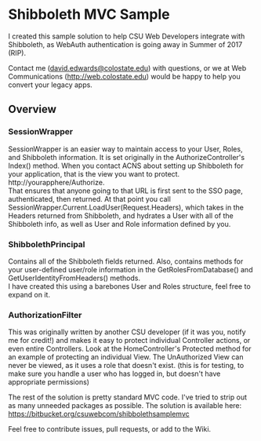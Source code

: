 # Shibboleth MVC Sample

I created this sample solution to help CSU Web Developers integrate with Shibboleth, as
WebAuth authentication is going away in Summer of 2017 (RIP).

Contact me (david.edwards@colostate.edu) with questions, or we at Web Communications
(http://web.colostate.edu) would be happy to help you convert your legacy apps.

## Overview

### SessionWrapper
SessionWrapper is an easier way to maintain access to your User, Roles, and Shibboleth information.
It is set originally in the AuthorizeController's Index() method.  When you contact ACNS about setting
up Shibboleth for your application, that is the view you want to protect.  http://yourapphere/Authorize.  
That ensures that anyone going to that URL is first sent to the SSO page, authenticated, then
returned.  At that point you call SessionWrapper.Current.LoadUser(Request.Headers), which 
takes in the Headers returned from Shibboleth, and hydrates a User with all of the Shibboleth info, as
well as User and Role information defined by you.  

### ShibbolethPrincipal
Contains all of the Shibboleth fields returned.  Also, contains methods for your user-defined
user/role information in the GetRolesFromDatabase() and GetUserIdentityFromHeaders() methods.  
I have created this using a barebones User and Roles structure, feel free to expand on it.

### AuthorizationFilter
This was originally written by another CSU developer (if it was you, notify me for credit!) and makes it easy to 
protect individual Controller actions, or even entire Controllers.  Look at the HomeController's Protected method for 
an example of protecting an individual View.  The UnAuthorized View can never be viewed, as it uses a role that doesn't
exist.  (this is for testing, to make sure you handle a user who has logged in, but doesn't have appropriate permissions)

The rest of the solution is pretty standard MVC code.  I've tried to strip out as many unneeded packages as possible. The 
solution is available here: https://bitbucket.org/csuwebcom/shibbolethsamplemvc

Feel free to contribute issues, pull requests, or add to the Wiki.